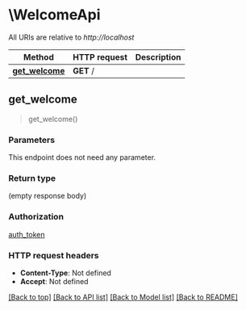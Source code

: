 # \WelcomeApi

All URIs are relative to *http://localhost*

Method | HTTP request | Description
------------- | ------------- | -------------
[**get_welcome**](WelcomeApi.md#get_welcome) | **GET** / | 



## get_welcome

> get_welcome()


### Parameters

This endpoint does not need any parameter.

### Return type

 (empty response body)

### Authorization

[auth_token](../README.md#auth_token)

### HTTP request headers

- **Content-Type**: Not defined
- **Accept**: Not defined

[[Back to top]](#) [[Back to API list]](../README.md#documentation-for-api-endpoints) [[Back to Model list]](../README.md#documentation-for-models) [[Back to README]](../README.md)

